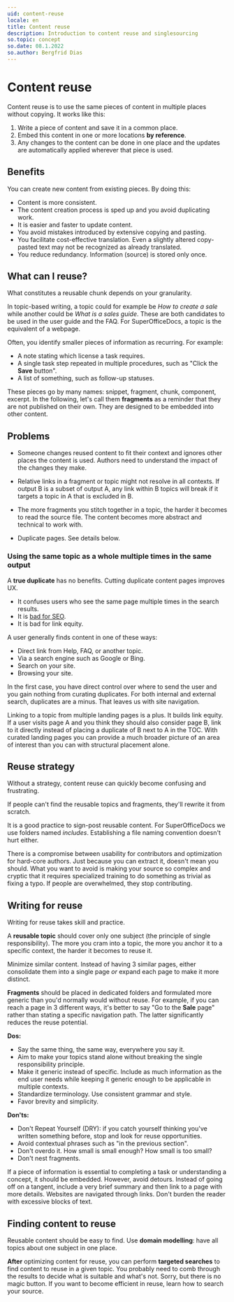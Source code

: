 ```yaml
---
uid: content-reuse
locale: en
title: Content reuse
description: Introduction to content reuse and singlesourcing
so.topic: concept
so.date: 08.1.2022
so.author: Bergfrid Dias
---
```


# Content reuse

Content reuse is to use the same pieces of content in multiple places without copying. It works like this:

1. Write a piece of content and save it in a common place.
2. Embed this content in one or more locations **by reference**.
3. Any changes to the content can be done in one place and the updates are automatically applied wherever that piece is used.

## Benefits

You can create new content from existing pieces. By doing this:

* Content is more consistent.
* The content creation process is sped up and you avoid duplicating work.
* It is easier and faster to update content.
* You avoid mistakes introduced by extensive copying and pasting.
* You facilitate cost-effective translation. Even a slightly altered copy-pasted text may not be recognized as already translated.
* You reduce redundancy. Information (source) is stored only once.

## What can I reuse?

What constitutes a reusable chunk depends on your granularity.

In topic-based writing, a topic could for example be *How to create a sale* while another could be *What is a sales guide*. These are both candidates to be used in the user guide and the FAQ. For SuperOfficeDocs, a topic is the equivalent of a webpage.

Often, you identify smaller pieces of information as recurring. For example:

* A note stating which license a task requires.
* A single task step repeated in multiple procedures, such as "Click the **Save** button".
* A list of something, such as follow-up statuses.

These pieces go by many names: snippet, fragment, chunk, component, excerpt. In the following, let's call them **fragments** as a reminder that they are not published on their own. They are designed to be embedded into other content.

## Problems

* Someone changes reused content to fit their context and ignores other places the content is used. Authors need to understand the impact of the changes they make.

* Relative links in a fragment or topic might not resolve in all contexts. If output B is a subset of output A, any link within B topics will break if it targets a topic in A that is excluded in B.

* The more fragments you stitch together in a topic, the harder it becomes to read the source file. The content becomes more abstract and technical to work with.

* Duplicate pages. See details below.

### Using the same topic as a whole multiple times in the same output

A **true duplicate** has no benefits. Cutting duplicate content pages improves UX.

* It confuses users who see the same page multiple times in the search results.
* It is [bad for SEO][1].
* It is bad for link equity.

A user generally finds content in one of these ways:

* Direct link from Help, FAQ, or another topic.
* Via a search engine such as Google or Bing.
* Search on your site.
* Browsing your site.

In the first case, you have direct control over where to send the user and you gain nothing from curating duplicates. For both internal and external search, duplicates are a minus. That leaves us with site navigation.

Linking to a topic from multiple landing pages is a plus. It builds link equity. If a user visits page A and you think they should also consider page B, link to it directly instead of placing a duplicate of B next to A in the TOC. With curated landing pages you can provide a much broader picture of an area of interest than you can with structural placement alone.

## Reuse strategy

Without a strategy, content reuse can quickly become confusing and frustrating.

If people can't find the reusable topics and fragments, they'll rewrite it from scratch.

It is a good practice to sign-post reusable content. For SuperOfficeDocs we use folders named *includes*. Establishing a file naming convention doesn't hurt either.

There is a compromise between usability for contributors and optimization for hard-core authors. Just because you can extract it, doesn't mean you should. What you want to avoid is making your source so complex and cryptic that it requires specialized training to do something as trivial as fixing a typo. If people are overwhelmed, they stop contributing.

## Writing for reuse

Writing for reuse takes skill and practice.

A **reusable topic** should cover only one subject (the principle of single responsibility). The more you cram into a topic, the more you anchor it to a specific context, the harder it becomes to reuse it.

Minimize similar content. Instead of having 3 similar pages, either consolidate them into a single page *or* expand each page to make it more distinct.

**Fragments** should be placed in dedicated folders and formulated more generic than you'd normally would without reuse. For example, if you can reach a page in 3 different ways, it's better to say "Go to the **Sale** page" rather than stating a specific navigation path. The latter significantly reduces the reuse potential.

**Dos:**

* Say the same thing, the same way, everywhere you say it.
* Aim to make your topics stand alone without breaking the single responsibility principle.
* Make it generic instead of specific. Include as much information as the end user needs while keeping it generic enough to be applicable in multiple contexts.
* Standardize terminology. Use consistent grammar and style.
* Favor brevity and simplicity.

**Don'ts:**

* Don't Repeat Yourself (DRY): if you catch yourself thinking you've written something before, stop and look for reuse opportunities.
* Avoid contextual phrases such as "in the previous section".
* Don't overdo it. How small is small enough? How small is too small?
* Don't nest fragments.

If a piece of information is essential to completing a task or understanding a concept, it should be embedded. However, avoid detours. Instead of going off on a tangent, include a very brief summary and then link to a page with more details. Websites are navigated through links. Don't burden the reader with excessive blocks of text.

## Finding content to reuse

Reusable content should be easy to find. Use **domain modelling**: have all topics about one subject in one place.

**After** optimizing content for reuse, you can perform **targeted searches** to find content to reuse in a given topic. You probably need to comb through the results to decide what is suitable and what's not. Sorry, but there is no magic button. If you want to become efficient in reuse, learn how to search your source.

<!-- Referenced links -->
[1]: https://developers.google.com/search/docs/advanced/guidelines/duplicate-content

<!-- Referenced images -->
